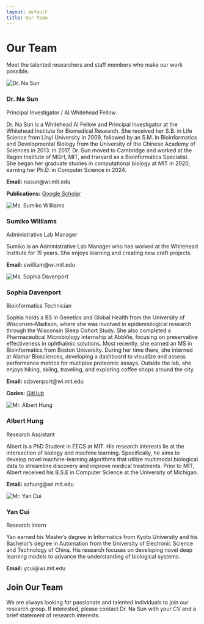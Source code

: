 ```yaml
---
layout: default
title: Our Team
---
```


# Our Team
Meet the talented researchers and staff members who make our work possible.

<div class="team-container">
  <div class="team-member">
    <img src="{{ site.baseurl }}/assets/images/photo_naSun.jpg" alt="Dr. Na Sun">
    <h3>Dr. Na Sun</h3>
    <p class="position">Principal Investigator / AI Whitehead Fellow</p>
    <p>Dr. Na Sun is a Whitehead AI Fellow and Principal Investigator at the Whitehead Institute for Biomedical Research. She received her S.B. in Life Science from Linyi University in 2009, followed by an S.M. in Bioinformatics and Developmental Biology from the University of the Chinese Academy of Sciences in 2013. In 2017, Dr. Sun moved to Cambridge and worked at the Ragon Institute of MGH, MIT, and Harvard as a Bioinformatics Specialist. She began her graduate studies in computational biology at MIT in 2020, earning her Ph.D. in Computer Science in 2024.</p>
    <p><strong>Email:</strong> nasun@wi.mit.edu</p>
    <p><strong>Publications:</strong> <a href="https://scholar.google.com/citations?user=oOxS8vwAAAAJ">Google Scholar</a></p>
  </div>
  
  <div class="team-member">
    <img src="{{ site.baseurl }}/assets/images/photo_sumikoWilliams.jpg" alt="Ms. Sumiko Williams">
    <h3>Sumiko Williams</h3>
    <p class="position">Administrative Lab Manager</p>
    <p>Sumiko is an Administrative Lab Manager who has worked at the Whitehead Institute for 15 years. She enjoys learning and creating new craft projects.</p>
    <p><strong>Email:</strong> swilliam@wi.mit.edu</p>
  </div>
    
  <div class="team-member">
    <img src="{{ site.baseurl }}/assets/images/photo_sophiaDavenport.jpg" alt="Ms. Sophia Davenport">
    <h3>Sophia Davenport</h3>
    <p class="position">Bioinformatics Technician</p>
    <p>Sophia holds a BS in Genetics and Global Health from the University of Wisconsin–Madison, where she was involved in epidemiological research through the Wisconsin Sleep Cohort Study. She also completed a Pharmaceutical Microbiology internship at AbbVie, focusing on preservative effectiveness in ophthalmic solutions. Most recently, she earned an MS in Bioinformatics from Boston University. During her time there, she interned at Alamar Biosciences, developing a dashboard to visualize and assess performance metrics for multiplex proteomic assays. Outside the lab, she enjoys hiking, skiing, traveling, and exploring coffee shops around the city.</p>
    <p><strong>Email:</strong> sdavenport@wi.mit.edu</p>
    <p><strong>Codes:</strong> <a href="https://github.com/sophiadavenport">GitHub</a></p>
  </div>
  
  <div class="team-member">
    <img src="{{ site.baseurl }}/assets/images/photo_albertHung.jpg" alt="Mr. Albert Hung">
    <h3>Albert Hung</h3>
    <p class="position">Research Assistant</p>
    <p>Albert is a PhD Student in EECS at MIT. His research interests lie at the intersection of biology and machine learning. Specifically, he aims to develop novel machine-learning algorithms that utilize multimodal biological data to streamline discovery and improve medical treatments. Prior to MIT, Albert received his B.S.E in Computer Science at the University of Michigan.</p>
    <p><strong>Email:</strong> azhung@wi.mit.edu</p>
  </div>
 
  <div class="team-member">
    <img src="{{ site.baseurl }}/assets/images/photo_yanCui.jpg" alt="Mr. Yan Cui">
    <h3>Yan Cui</h3>
    <p class="position">Research Intern</p>
    <p>Yan earned his Master’s degree in Informatics from Kyoto University and his Bachelor’s degree in Automation from the University of Electronic Science and Technology of China. His research focuses on developing novel deep learning models to advance the understanding of biological systems.</p>
    <p><strong>Email:</strong> ycui@wi.mit.edu</p>
  </div>
</div>

## Join Our Team
We are always looking for passionate and talented individuals to join our research group. If interested, please contact Dr. Na Sun with your CV and a brief statement of research interests.
